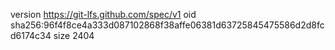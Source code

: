 version https://git-lfs.github.com/spec/v1
oid sha256:96f4f8ce4a333d087102868f38affe06381d63725845475586d2d8fcd6174c34
size 2404
